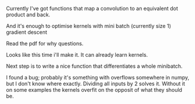 Currently I've got functions that map a convolution to an equivalent dot product and back.


And it's enough to optimise kernels with mini batch (currently size 1) gradient descent


Read the pdf for why questions.


Looks like this time i'll make it. It can already learn kernels.


Next step is to write a nice function that differentiates a whole minibatch. 

I found a bug; probably it's something with overflows somewhere in numpy, but I don't know where exactly. 
Dividing all inputs by 2 solves it. Without it on some examples the kernels overfit on the opposit of what they should be. 

